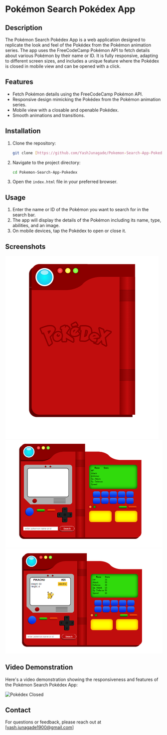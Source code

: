 # Pokémon Search Pokédex App

## Description

The Pokémon Search Pokédex App is a web application designed to replicate the look and feel of the Pokédex from the Pokémon animation series. The app uses the FreeCodeCamp Pokémon API to fetch details about various Pokémon by their name or ID. It is fully responsive, adapting to different screen sizes, and includes a unique feature where the Pokédex is closed in mobile view and can be opened with a click.

## Features

- Fetch Pokémon details using the FreeCodeCamp Pokémon API.
- Responsive design mimicking the Pokédex from the Pokémon animation series.
- Mobile view with a closable and openable Pokédex.
- Smooth animations and transitions.

## Installation

1. Clone the repository:
   ```bash
   git clone [https://github.com/YashJunagade/Pokemon-Search-App-Pokedex.git]
   ```
2. Navigate to the project directory:
   ```bash
   cd Pokemon-Search-App-Pokedex
   ```
3. Open the `index.html` file in your preferred browser.

## Usage

1. Enter the name or ID of the Pokémon you want to search for in the search bar.
2. The app will display the details of the Pokémon including its name, type, abilities, and an image.
3. On mobile devices, tap the Pokédex to open or close it.

## Screenshots

![Pokédex Closed](output/closed.png)
![Pokédex Open](output/open.png)
![Pokédex Output](output/output.png)

## Video Demonstration

Here's a video demonstration showing the responsiveness and features of the Pokémon Search Pokédex App:

![Pokédex Closed](https://media.giphy.com/media/v1.Y2lkPTc5MGI3NjExemRibTBrYTdhZDNobTVnaGhrN3U2Y243YWphaGFjdDN3OXZuNHcwMiZlcD12MV9pbnRlcm5hbF9naWZfYnlfaWQmY3Q9Zw/udtPTiVQuM7yq6f6vj/giphy.gif)

## Contact

For questions or feedback, please reach out at [yash.junagade1900@gmail.com]
